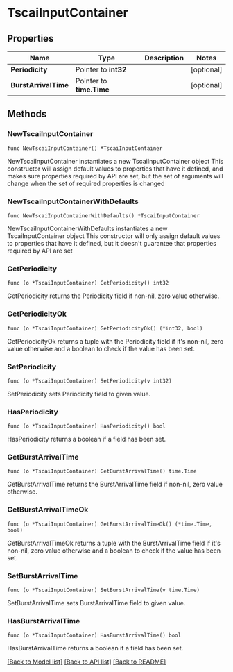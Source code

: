 # TscaiInputContainer

## Properties

Name | Type | Description | Notes
------------ | ------------- | ------------- | -------------
**Periodicity** | Pointer to **int32** |  | [optional] 
**BurstArrivalTime** | Pointer to **time.Time** |  | [optional] 

## Methods

### NewTscaiInputContainer

`func NewTscaiInputContainer() *TscaiInputContainer`

NewTscaiInputContainer instantiates a new TscaiInputContainer object
This constructor will assign default values to properties that have it defined,
and makes sure properties required by API are set, but the set of arguments
will change when the set of required properties is changed

### NewTscaiInputContainerWithDefaults

`func NewTscaiInputContainerWithDefaults() *TscaiInputContainer`

NewTscaiInputContainerWithDefaults instantiates a new TscaiInputContainer object
This constructor will only assign default values to properties that have it defined,
but it doesn't guarantee that properties required by API are set

### GetPeriodicity

`func (o *TscaiInputContainer) GetPeriodicity() int32`

GetPeriodicity returns the Periodicity field if non-nil, zero value otherwise.

### GetPeriodicityOk

`func (o *TscaiInputContainer) GetPeriodicityOk() (*int32, bool)`

GetPeriodicityOk returns a tuple with the Periodicity field if it's non-nil, zero value otherwise
and a boolean to check if the value has been set.

### SetPeriodicity

`func (o *TscaiInputContainer) SetPeriodicity(v int32)`

SetPeriodicity sets Periodicity field to given value.

### HasPeriodicity

`func (o *TscaiInputContainer) HasPeriodicity() bool`

HasPeriodicity returns a boolean if a field has been set.

### GetBurstArrivalTime

`func (o *TscaiInputContainer) GetBurstArrivalTime() time.Time`

GetBurstArrivalTime returns the BurstArrivalTime field if non-nil, zero value otherwise.

### GetBurstArrivalTimeOk

`func (o *TscaiInputContainer) GetBurstArrivalTimeOk() (*time.Time, bool)`

GetBurstArrivalTimeOk returns a tuple with the BurstArrivalTime field if it's non-nil, zero value otherwise
and a boolean to check if the value has been set.

### SetBurstArrivalTime

`func (o *TscaiInputContainer) SetBurstArrivalTime(v time.Time)`

SetBurstArrivalTime sets BurstArrivalTime field to given value.

### HasBurstArrivalTime

`func (o *TscaiInputContainer) HasBurstArrivalTime() bool`

HasBurstArrivalTime returns a boolean if a field has been set.


[[Back to Model list]](../README.md#documentation-for-models) [[Back to API list]](../README.md#documentation-for-api-endpoints) [[Back to README]](../README.md)


